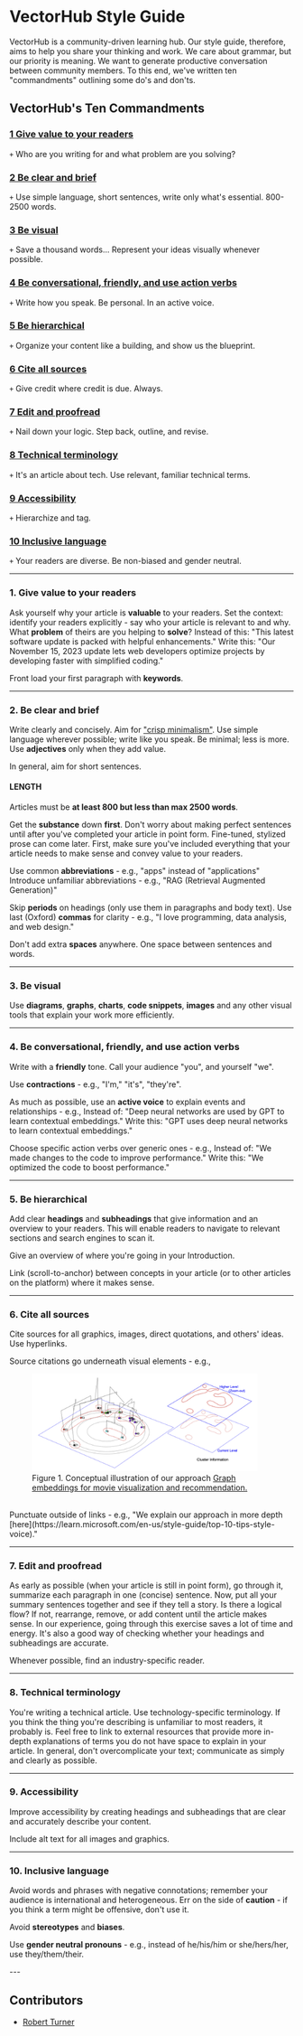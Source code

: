 <!-- TODO: Replace this text with a summary of article for SEO -->

# VectorHub Style Guide

VectorHub is a community-driven learning hub. Our style guide, therefore, aims to help you share your thinking and work. We care about grammar, but our priority is meaning. We want to generate productive conversation between community members. To this end, we've written ten "commandments" outlining some do's and don'ts.

## VectorHub's Ten Commandments

### [1 Give value to your readers](#section1)
`+` Who are you writing for and what problem are you solving?

### [2 Be clear and brief](#section2)
`+` Use simple language, short sentences, write only what's essential. 800-2500 words.

### [3 Be visual](#section3)
`+` Save a thousand words... Represent your ideas visually whenever possible.

### [4 Be conversational, friendly, and use action verbs](#section4)
`+` Write how you speak. Be personal. In an active voice.

### [5 Be hierarchical](#section5)
`+` Organize your content like a building, and show us the blueprint.

### [6 Cite all sources](#section6)
`+` Give credit where credit is due. Always.

### [7 Edit and proofread](#section7)
`+` Nail down your logic. Step back, outline, and revise. 

### [8 Technical terminology](#section8)
`+` It's an article about tech. Use relevant, familiar technical terms.

### [9 Accessibility](#section9)
`+` Hierarchize and tag.

### [10 Inclusive language](#section10)
`+` Your readers are diverse. Be non-biased and gender neutral.



---
### 1. Give value to your readers
<section id="section1">

Ask yourself why your article is **valuable** to your readers.
Set the context: identify your readers explicitly - say who your article is relevant to and why. What **problem** of theirs are you helping to **solve**?
Instead of this: "This latest software update is packed with helpful enhancements."
Write this: "Our November 15, 2023 update lets web developers optimize projects by developing faster with simplified coding."

Front load your first paragraph with **keywords**.

</section>

---
### 2. Be clear and brief
<section id="section2">

Write clearly and concisely. Aim for ["crisp minimalism"](https://learn.microsoft.com/en-us/style-guide/top-10-tips-style-voice).
Use simple language wherever possible; write like you speak.
Be minimal; less is more. Use **adjectives** only when they add value.

In general, aim for short sentences.

#### LENGTH
Articles must be **at least 800 but less than max 2500 words**.

Get the **substance** down **first**. Don't worry about making perfect sentences until after you've completed your article in point form. Fine-tuned, stylized prose can come later. First, make sure you've included everything that your article needs to make sense and convey value to your readers.

Use common **abbreviations** - e.g., "apps" instead of "applications"
Introduce unfamiliar abbreviations - e.g., "RAG (Retrieval Augmented Generation)"

Skip **periods** on headings (only use them in paragraphs and body text).
Use last (Oxford) **commas** for clarity - e.g., "I love programming, data analysis, and web design."

Don't add extra **spaces** anywhere. One space between sentences and words.

</section>

---
### 3. Be visual
<section id="section3">

Use **diagrams**, **graphs**, **charts**, **code snippets**, **images** and any other visual tools that explain your work more efficiently.

</section>

---
### 4. Be conversational, friendly, and use action verbs
<section id="section4">

Write with a **friendly** tone. Call your audience "you", and yourself "we".

Use **contractions** - e.g., "I'm," "it's", "they're".

As much as possible, use an **active voice** to explain events and relationships - e.g., Instead of: "Deep neural networks are used by GPT to learn contextual embeddings." Write this: "GPT uses deep neural networks to learn contextual embeddings."

Choose specific action verbs over generic ones - e.g., Instead of: "We made changes to the code to improve performance." Write this: "We optimized the code to boost performance."

</section>

---
### 5. Be hierarchical
<section id="section5">

Add clear **headings** and **subheadings** that give information and an overview to your readers. This will enable readers to navigate to relevant sections and search engines to scan it.

Give an overview of where you're going in your Introduction.

Link (scroll-to-anchor) between concepts in your article (or to other articles on the platform) where it makes sense.

</section>

---
### 6. Cite all sources
<section id="section6">

Cite sources for all graphics, images, direct quotations, and others' ideas.
Use hyperlinks.

Source citations go underneath visual elements - e.g.,
<figure>
  <img src="https://github.com/superlinked/VectorHub/blob/main/docs/assets/building_blocks/data_sources/FIgure%201.%20Conceptual%20illustration%20of%20our%20approach.png" alt="Figure 1. Conceptual illustration of our approach, from Graph embeddings for movie visualization and recommendation" width="400"><br>
  <figcaption>Figure 1. Conceptual illustration of our approach
  <a href="https://www.researchgate.net/publication/290580162_Graph_embeddings_for_movie_visualization_and_recommendation/download?_tp=eyJjb250ZXh0Ijp7ImZpcnN0UGFnZSI6Il9kaXJlY3QiLCJwYWdlIjoiX2RpcmVjdCJ9fQ">Graph embeddings for movie visualization and recommendation.</a>
</figcaption>
</figure>
<br>
Punctuate outside of links - e.g., "We explain our approach in more depth [here](https://learn.microsoft.com/en-us/style-guide/top-10-tips-style-voice)."

</section>

---
### 7. Edit and proofread
<section id="section7">

As early as possible (when your article is still in point form), go through it, summarize each paragraph in one (concise) sentence. Now, put all your summary sentences together and see if they tell a story. Is there a logical flow? If not, rearrange, remove, or add content until the article makes sense. In our experience, going through this exercise saves a lot of time and energy. It's also a good way of checking whether your headings and subheadings are accurate.

Whenever possible, find an industry-specific reader.

</section>

---
### 8. Technical terminology
<section id="section8">

You're writing a technical article. Use technology-specific terminology. If you think the thing you're describing is unfamiliar to most readers, it probably is. Feel free to link to external resources that provide more in-depth explanations of terms you do not have space to explain in your article.
In general, don't overcomplicate your text; communicate as simply and clearly as possible.

</section>

---
### 9. Accessibility
<section id="section9">

Improve accessibility by creating headings and subheadings that are clear and accurately describe your content.

Include alt text for all images and graphics.

</section>

---
### 10. Inclusive language
<section id="section10">

Avoid words and phrases with negative connotations; remember your audience is international and heterogeneous. Err on the side of **caution** - if you think a term might be offensive, don't use it.

Avoid **stereotypes** and **biases**.

Use **gender neutral pronouns** - e.g., instead of he/his/him or she/hers/her, use they/them/their.

</section>
---

## Contributors

- [Robert Turner](robertturner.co/copyedit)
